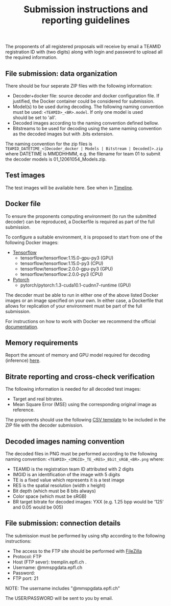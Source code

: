 ﻿---
layout: post
title: Submission instructions and reporting guidelines
permalink: /sub_instructs/
---

The proponents of all registered proposals will receive by email a TEAMID registration ID with (two digits) along with login and password to upload all the required information.


## File submission: data organization 
There should be four seperate ZIP files with the following information:
* Decoder+docker file: source decoder and docker configuration file. If justified, the Docker container could be considered for submission.
* Model(s) to be used during decoding. The following naming convention must be used: `<TEAMID>_<BR>.model`. If only one model is used <BR> should be set to 'all'. 
* Decoded images according to the naming convention defined bellow.
* Bitstreams to be used for decoding using the same naming convention as the decoded images but with .bits extension.

The naming convention for the zip files is `TEAMID_DATETIME_<[Decoder_docker | Models | Bitstream | Decoded]>.zip` where DATETIME is MMDDHHMM, e.g. the filename for team 01 to submit the decoder models is 01_12061054_Models.zip.

## Test images
The test images will be available here. See when in [Timeline](/0-time/).


## Docker file 
To ensure the proponents computing environment (to run the submitted decoder) can be reproduced, a Dockerfile is required as part of the full submission.

To configure a suitable environment, it is proposed to start from one of the following Docker images: 
- [Tensorflow](https://hub.docker.com/r/tensorflow/tensorflow)
    * tensorflow/tensorflow:1.15.0-gpu-py3 (GPU)
    * tensorflow/tensorflow:1.15.0-py3 (CPU)
    * tensorflow/tensorflow:2.0.0-gpu-py3 (GPU)
    * tensorflow/tensorflow:2.0.0-py3 (CPU)
- [Pytorch](https://hub.docker.com/r/pytorch/pytorch)
    * pytorch/pytorch:1.3-cuda10.1-cudnn7-runtime (GPU)

The decoder must be able to run in either one of the above listed Docker images or an image specified on your own. In either case, a Dockerfile that allows for replication of your environment must be part of the full submission.

For instructions on how to work with Docker we recommend the official [documentation](https://docs.docker.com/).


## Memory requirements
Report the amount of memory and GPU model required for decoding (inference) [here](https://forms.gle/MB8JG2LF383Jgaza7).


## Bitrate reporting and cross-check verification
The following information is needed for all decoded test images:
* Target and real bitrates.
* Mean Square Error (MSE) using the corresponding original image as reference.

The proponents should use the following <a href="/public/bitrates_mse.csv">CSV template</a> to be included in the ZIP file with the decoder submission.


## Decoded images naming convention 
The decoded files in PNG must be performed according to the following naming convention: `<TEAMID>_<IMGID>_TE_<RES>_8bit_sRGB_<BR>.png` where:
* TEAMID is the registration team ID attributed with 2 digits
* IMGID is an identification of the image with 5 digits
* TE is a fixed value which represents it is a test image
* RES is the spatial resolution (width x height)
* Bit depth (which must be 8 bits always)
* Color space (which must be sRGB)
* BR target bitrate for decoded images: YXX (e.g. 1.25 bpp would be ‘125’ and 0.05 would be 005)


## File submission: connection details

The submission must be performed by using sftp according to the following instructions:
* The access to the FTP site should be performed with [FileZilla](https://filezilla-project.org/)  
* Protocol: FTP 
* Host (FTP sever): tremplin.epfl.ch .
* Username: <USER>@mmspgdata.epfl.ch 
* Password: <PASSWORD>
* FTP port: 21 

NOTE: The username includes "@mmspgdata.epfl.ch" 

The USER/PASSWORD will be sent to you by email.
